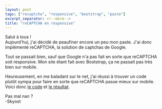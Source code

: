 ```yaml
---
layout: post
tags: ["recaptcha", "responsive", "bootstrap", "paste"]
excerpt_separator: <!--more-->
title: "reCAPTCHA en responsive"
---
```


Salut à tous !<br />
Aujourd'hui, j'ai décidé de peaufiner encore un peu mon paste. J'ai donc implémenté reCAPTCHA, la solution de captchas de Google.

Tout se passait bien, sauf que Google n'a pas fait en sorte que reCAPTCHA soit responsive. Mon site étant fait avec Bootstrap, ça ne passait pas très bien sur mobile.

Heureusement, en me baladant sur le net, j'ai réussi à trouver un code plutôt sympa pour faire en sorte que reCAPTCHA passe mieux sur mobile. Voici donc [le code](http://stackoverflow.com/a/24698389/3608831) et [le résultat](http://mobiletest.me/iphone_5_emulator/#u=http://paste.skyost.eu/).

Pas mal nan ?<br />
-Skyost

<!--more-->